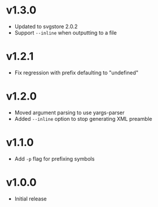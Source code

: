 # v1.3.0

* Updated to svgstore 2.0.2
* Support `--inline` when outputting to a file

# v1.2.1

* Fix regression with prefix defaulting to "undefined"

# v1.2.0

* Moved argument parsing to use yargs-parser
* Added `--inline` option to stop generating XML preamble

# v1.1.0

* Add `-p` flag for prefixing symbols


# v1.0.0

* Initial release

